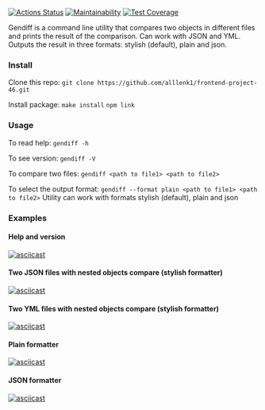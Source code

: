 [![Actions Status](https://github.com/alllenk1/frontend-project-46/actions/workflows/hexlet-check.yml/badge.svg)](https://github.com/alllenk1/frontend-project-46/actions)
[![Maintainability](https://api.codeclimate.com/v1/badges/f317485112bbe5d860e3/maintainability)](https://codeclimate.com/github/alllenk1/frontend-project-46/maintainability)
[![Test Coverage](https://api.codeclimate.com/v1/badges/f317485112bbe5d860e3/test_coverage)](https://codeclimate.com/github/alllenk1/frontend-project-46/test_coverage)

Gendiff is a command line utility that compares two objects in different files and prints the result of the comparison.
Can work with JSON and YML. Outputs the result in three formats: stylish (default), plain and json.

### Install
Clone this repo: 
```git clone https://github.com/alllenk1/frontend-project-46.git```

Install package: 
```make install```
```npm link```

### Usage
To read help:
```gendiff -h```

To see version:
```gendiff -V```

To compare two files:
```gendiff <path to file1> <path to file2>```

To select the output format:
```gendiff --format plain <path to file1> <path to file2>```
Utility can work with formats stylish (default), plain and json

### Examples

#### Help and version
[![asciicast](https://asciinema.org/a/634487.svg)](https://asciinema.org/a/634487)

#### Two JSON files with nested objects compare (stylish formatter)
[![asciicast](https://asciinema.org/a/634483.svg)](https://asciinema.org/a/634483)

#### Two YML files with nested objects compare (stylish formatter)
[![asciicast](https://asciinema.org/a/634484.svg)](https://asciinema.org/a/634484)

#### Plain formatter
[![asciicast](https://asciinema.org/a/634485.svg)](https://asciinema.org/a/634485)

#### JSON formatter
[![asciicast](https://asciinema.org/a/634486.svg)](https://asciinema.org/a/634486)
